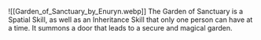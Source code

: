 ![[Garden_of_Sanctuary_by_Enuryn.webp]]
The Garden of Sanctuary is a Spatial Skill, as well as an Inheritance Skill that only one person can have at a time. It summons a door that leads to a secure and magical garden.